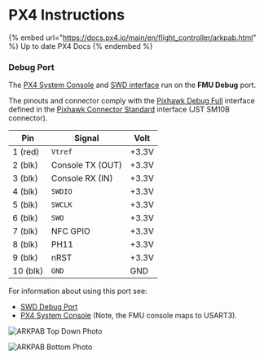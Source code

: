 # PX4 Instructions

{% embed url="https://docs.px4.io/main/en/flight_controller/arkpab.html" %}
Up to date PX4 Docs
{% endembed %}

### Debug Port <a href="#debug-port" id="debug-port"></a>

The [PX4 System Console](https://docs.px4.io/main/en/debug/system_console.html) and [SWD interface](https://docs.px4.io/main/en/debug/swd_debug.html) run on the **FMU Debug** port.

The pinouts and connector comply with the [Pixhawk Debug Full](https://docs.px4.io/main/en/debug/swd_debug.html#pixhawk-debug-full) interface defined in the [Pixhawk Connector Standard](https://github.com/pixhawk/Pixhawk-Standards/blob/master/DS-009%20Pixhawk%20Connector%20Standard.pdf) interface (JST SM10B connector).

| Pin      | Signal           | Volt  |
| -------- | ---------------- | ----- |
| 1 (red)  | `Vtref`          | +3.3V |
| 2 (blk)  | Console TX (OUT) | +3.3V |
| 3 (blk)  | Console RX (IN)  | +3.3V |
| 4 (blk)  | `SWDIO`          | +3.3V |
| 5 (blk)  | `SWCLK`          | +3.3V |
| 6 (blk)  | `SWO`            | +3.3V |
| 7 (blk)  | NFC GPIO         | +3.3V |
| 8 (blk)  | PH11             | +3.3V |
| 9 (blk)  | nRST             | +3.3V |
| 10 (blk) | `GND`            | GND   |

For information about using this port see:

* [SWD Debug Port](https://docs.px4.io/main/en/debug/swd_debug.html)
* [PX4 System Console](https://docs.px4.io/main/en/debug/system_console.html) (Note, the FMU console maps to USART3).

![ARKPAB Top Down Photo](https://docs.px4.io/main/assets/ark_pab_top.C8on0kwA.jpg)

![ARKPAB Bottom Photo](https://docs.px4.io/main/assets/ark_pab_back.BMAKz_xS.jpg)
